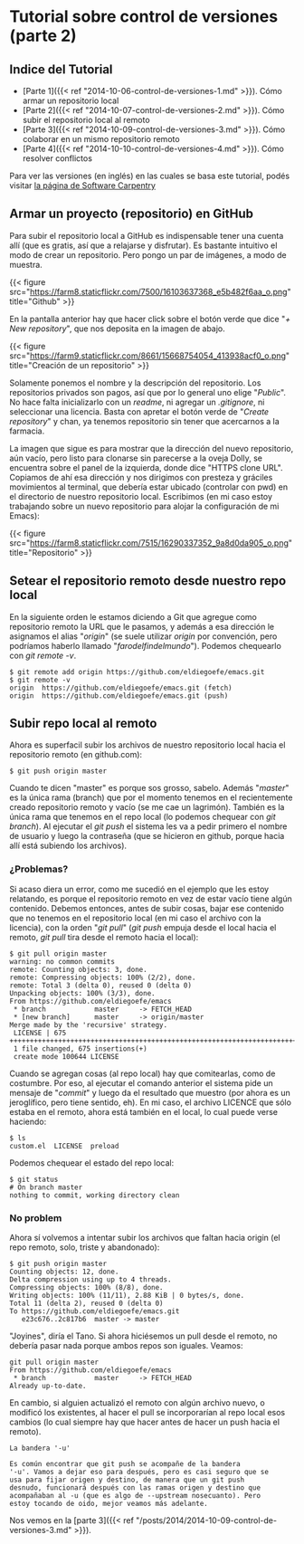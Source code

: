 # Tutorial sobre control de versiones (parte 2)


## Indice del Tutorial

- [Parte 1]({{< ref "2014-10-06-control-de-versiones-1.md" >}}). Cómo armar un repositorio local
- [Parte 2]({{< ref "2014-10-07-control-de-versiones-2.md" >}}). Cómo subir el repositorio local al remoto
- [Parte 3]({{< ref "2014-10-09-control-de-versiones-3.md" >}}). Cómo colaborar en un mismo repositorio remoto
- [Parte 4]({{< ref "2014-10-10-control-de-versiones-4.md" >}}). Cómo resolver conflictos

Para ver las versiones (en inglés) en las cuales se basa este tutorial, podés
visitar [la página de Software
Carpentry](http://software-carpentry.org/v5/novice/git/)

## Armar un proyecto (repositorio) en GitHub

Para subir el repositorio local a GitHub es indispensable tener una
cuenta allí (que es gratis, así que a relajarse y disfrutar). Es
bastante intuitivo el modo de crear un repositorio. Pero pongo un par de
imágenes, a modo de muestra.

{{< figure src="https://farm8.staticflickr.com/7500/16103637368_e5b482f6aa_o.png" title="Github" >}}

En la pantalla anterior hay que hacer click sobre el botón verde que
dice \"*+ New repository*\", que nos deposita en la imagen de abajo.

{{< figure src="https://farm9.staticflickr.com/8661/15668754054_413938acf0_o.png" title="Creación de un repositorio" >}}
   
Solamente ponemos el nombre y la descripción del repositorio. Los
repositorios privados son pagos, así que por lo general uno elige
\"*Public*\". No hace falta inicializarlo con un *readme*, ni agregar un
*.gitignore*, ni seleccionar una licencia. Basta con apretar el botón
verde de \"*Create repository*\" y chan, ya tenemos repositorio sin
tener que acercarnos a la farmacia.

La imagen que sigue es para mostrar que la dirección del nuevo
repositorio, aún vacío, pero listo para clonarse sin parecerse a la
oveja Dolly, se encuentra sobre el panel de la izquierda, donde dice
\"HTTPS clone URL\". Copiamos de ahí esa dirección y nos dirigimos con
presteza y gráciles movimientos al terminal, que debería estar ubicado
(controlar con pwd) en el directorio de nuestro repositorio local.
Escribimos (en mi caso estoy trabajando sobre un nuevo repositorio para
alojar la configuración de mi Emacs):

{{< figure src="https://farm8.staticflickr.com/7515/16290337352_9a8d0da905_o.png" title="Repositorio" >}}

## Setear el repositorio remoto desde nuestro repo local

En la siguiente orden le estamos diciendo a Git que agregue como
repositorio remoto la URL que le pasamos, y además a esa dirección le
asignamos el alias \"*origin*\" (se suele utilizar *origin* por
convención, pero podríamos haberlo llamado \"*farodelfindelmundo*\").
Podemos chequearlo con *git remote -v*.

``` console
$ git remote add origin https://github.com/eldiegoefe/emacs.git
$ git remote -v
origin  https://github.com/eldiegoefe/emacs.git (fetch)
origin  https://github.com/eldiegoefe/emacs.git (push)
```

## Subir repo local al remoto

Ahora es superfacil subir los archivos de nuestro repositorio local
hacia el repositorio remoto (en github.com):

``` console
$ git push origin master
```

Cuando te dicen \"master\" es porque sos grosso, sabelo. Además
\"*master*\" es la única rama (branch) que por el momento tenemos en el
recientemente creado repositorio remoto y vacío (se me cae un lagrimón).
También es la única rama que tenemos en el repo local (lo podemos
chequear con *git branch*). Al ejecutar el *git push* el sistema les va
a pedir primero el nombre de usuario y luego la contraseña (que se
hicieron en github, porque hacia allí está subiendo los archivos).

### ¿Problemas?

Si acaso diera un error, como me sucedió en el ejemplo que les estoy
relatando, es porque el repositorio remoto en vez de estar vacío tiene
algún contenido. Debemos entonces, antes de subir cosas, bajar ese
contenido que no tenemos en el repositorio local (en mi caso el archivo
con la licencia), con la orden \"*git pull*\" (*git push* empuja desde
el local hacia el remoto, *git pull* tira desde el remoto hacia el
local):

``` console
$ git pull origin master
warning: no common commits
remote: Counting objects: 3, done.
remote: Compressing objects: 100% (2/2), done.
remote: Total 3 (delta 0), reused 0 (delta 0)
Unpacking objects: 100% (3/3), done.
From https://github.com/eldiegoefe/emacs
 * branch            master     -> FETCH_HEAD
 * [new branch]      master     -> origin/master
Merge made by the 'recursive' strategy.
 LICENSE | 675 ++++++++++++++++++++++++++++++++++++++++++++++++++++++++++++++++++++++++++++++++++++++++
 1 file changed, 675 insertions(+)
 create mode 100644 LICENSE
```

Cuando se agregan cosas (al repo local) hay que comitearlas, como de
costumbre. Por eso, al ejecutar el comando anterior el sistema pide un
mensaje de \"*commit*\" y luego da el resultado que muestro (por ahora
es un jeroglífico, pero tiene sentido, eh). En mi caso, el archivo
LICENCE que sólo estaba en el remoto, ahora está también en el local, lo
cual puede verse haciendo:

``` console
$ ls
custom.el  LICENSE  preload
```

Podemos chequear el estado del repo local:

``` console
$ git status
# On branch master
nothing to commit, working directory clean
```

### No problem

Ahora sí volvemos a intentar subir los archivos que faltan hacia origin
(el repo remoto, solo, triste y abandonado):

``` console
$ git push origin master
Counting objects: 12, done.
Delta compression using up to 4 threads.
Compressing objects: 100% (8/8), done.
Writing objects: 100% (11/11), 2.88 KiB | 0 bytes/s, done.
Total 11 (delta 2), reused 0 (delta 0)
To https://github.com/eldiegoefe/emacs.git
   e23c676..2c817b6  master -> master
```

\"Joyines\", diría el Tano. Si ahora hiciésemos un pull desde el remoto,
no debería pasar nada porque ambos repos son iguales. Veamos:

``` console
git pull origin master
From https://github.com/eldiegoefe/emacs
 * branch            master     -> FETCH_HEAD
Already up-to-date.
```

En cambio, si alguien actualizó el remoto con algún archivo nuevo, o
modificó los existentes, al hacer el pull se incorporarían al repo local
esos cambios (lo cual siempre hay que hacer antes de hacer un push hacia
el remoto).

    La bandera '-u'

    Es común encontrar que git push se acompañe de la bandera
    '-u'. Vamos a dejar eso para después, pero es casi seguro que se
    usa para fijar origen y destino, de manera que un git push
    desnudo, funcionará después con las ramas origen y destino que
    acompañaban al -u (que es algo de --upstream nosecuanto). Pero
    estoy tocando de oido, mejor veamos más adelante.

Nos vemos en la [parte
3]({{< ref "/posts/2014/2014-10-09-control-de-versiones-3.md" >}}).


